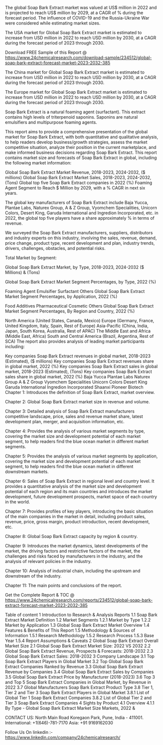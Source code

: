 The global Soap Bark Extract market was valued at US$ million in 2022 and is projected to reach US$ million by 2029, at a CAGR of % during the forecast period. The influence of COVID-19 and the Russia-Ukraine War were considered while estimating market sizes.

The USA market for Global  Soap Bark Extract market is estimated to increase from USD million in 2022 to reach USD million by 2030, at a CAGR during the forecast period of 2023 through 2030.

Download FREE Sample of this Report @ https://www.24chemicalresearch.com/download-sample/234512/global-soap-bark-extract-forecast-market-2023-2032-385

The China market for Global  Soap Bark Extract  market is estimated to increase from USD million in 2022 to reach USD million by 2030, at a CAGR during the forecast period of 2023 through 2030.

The Europe market for Global  Soap Bark Extract  market is estimated to increase from USD million in 2022 to reach USD million by 2030, at a CAGR during the forecast period of 2023 through 2030.

Soap Bark Extract is a natural foaming agent (surfactant). This extract contains high levels of triterpenoid saponins. Saponins are natural emulsifiers and multipurpose foaming agents.

This report aims to provide a comprehensive presentation of the global market for Soap Bark Extract, with both quantitative and qualitative analysis, to help readers develop business/growth strategies, assess the market competitive situation, analyze their position in the current marketplace, and make informed business decisions regarding Soap Bark Extract. This report contains market size and forecasts of Soap Bark Extract in global, including the following market information:

Global Soap Bark Extract Market Revenue, 2018-2023, 2024-2032, ($ millions)
Global Soap Bark Extract Market Sales, 2018-2023, 2024-2032, (Tons)
Global top five Soap Bark Extract companies in 2022 (%)
Foaming Agent Segment to Reach $ Million by 2029, with a % CAGR in next six years.

The global key manufacturers of Soap Bark Extract include Baja Yucca, Plantae Labs, Naturex Group, A & Z Group, Vyomchem Specialities, Unicorn Colors, Desert King, Garuda International and Ingredion Incorporated, etc. in 2022, the global top five players have a share approximately % in terms of revenue.

We surveyed the Soap Bark Extract manufacturers, suppliers, distributors and industry experts on this industry, involving the sales, revenue, demand, price change, product type, recent development and plan, industry trends, drivers, challenges, obstacles, and potential risks.

Total Market by Segment:

Global Soap Bark Extract Market, by Type, 2018-2023, 2024-2032 ($ Millions) & (Tons)

Global Soap Bark Extract Market Segment Percentages, by Type, 2022 (%)

Foaming Agent
Emulsifier
Surfactant
Others
Global Soap Bark Extract Market Segment Percentages, by Application, 2022 (%)

Food Additives
Pharmaceutical
Cosmetic
Others
Global Soap Bark Extract Market Segment Percentages, By Region and Country, 2022 (%)

North America (United States, Canada, Mexico)
Europe (Germany, France, United Kingdom, Italy, Spain, Rest of Europe)
Asia-Pacific (China, India, Japan, South Korea, Australia, Rest of APAC)
The Middle East and Africa (Middle East, Africa)
South and Central America (Brazil, Argentina, Rest of SCA)
The report also provides analysis of leading market participants including:

Key companies Soap Bark Extract revenues in global market, 2018-2023 (Estimated), ($ millions)
Key companies Soap Bark Extract revenues share in global market, 2022 (%)
Key companies Soap Bark Extract sales in global market, 2018-2023 (Estimated), (Tons)
Key companies Soap Bark Extract sales share in global market, 2022 (%)
Baja Yucca
Plantae Labs
Naturex Group
A & Z Group
Vyomchem Specialities
Unicorn Colors
Desert King
Garuda International
Ingredion Incorporated
Shaanxi Pioneer Biotech
Chapter 1: Introduces the definition of Soap Bark Extract, market overview.

Chapter 2: Global Soap Bark Extract market size in revenue and volume.

Chapter 3: Detailed analysis of Soap Bark Extract manufacturers competitive landscape, price, sales and revenue market share, latest development plan, merger, and acquisition information, etc.

Chapter 4: Provides the analysis of various market segments by type, covering the market size and development potential of each market segment, to help readers find the blue ocean market in different market segments.

Chapter 5: Provides the analysis of various market segments by application, covering the market size and development potential of each market segment, to help readers find the blue ocean market in different downstream markets.

Chapter 6: Sales of Soap Bark Extract in regional level and country level. It provides a quantitative analysis of the market size and development potential of each region and its main countries and introduces the market development, future development prospects, market space of each country in the world.

Chapter 7: Provides profiles of key players, introducing the basic situation of the main companies in the market in detail, including product sales, revenue, price, gross margin, product introduction, recent development, etc.

Chapter 8: Global Soap Bark Extract capacity by region & country.

Chapter 9: Introduces the market dynamics, latest developments of the market, the driving factors and restrictive factors of the market, the challenges and risks faced by manufacturers in the industry, and the analysis of relevant policies in the industry.

Chapter 10: Analysis of industrial chain, including the upstream and downstream of the industry.

Chapter 11: The main points and conclusions of the report.

Get the Complete Report & TOC @ https://www.24chemicalresearch.com/reports/234512/global-soap-bark-extract-forecast-market-2023-2032-385

Table of content
1 Introduction to Research & Analysis Reports
1.1 Soap Bark Extract Market Definition
1.2 Market Segments
1.2.1 Market by Type
1.2.2 Market by Application
1.3 Global Soap Bark Extract Market Overview
1.4 Features & Benefits of This Report
1.5 Methodology & Sources of Information
1.5.1 Research Methodology
1.5.2 Research Process
1.5.3 Base Year
1.5.4 Report Assumptions & Caveats
2 Global Soap Bark Extract Overall Market Size
2.1 Global Soap Bark Extract Market Size: 2022 VS 2032
2.2 Global Soap Bark Extract Revenue, Prospects & Forecasts: 2018-2032
2.3 Global Soap Bark Extract Sales: 2018-2032
3 Company Landscape
3.1 Top Soap Bark Extract Players in Global Market
3.2 Top Global Soap Bark Extract Companies Ranked by Revenue
3.3 Global Soap Bark Extract Revenue by Companies
3.4 Global Soap Bark Extract Sales by Companies
3.5 Global Soap Bark Extract Price by Manufacturer (2018-2023)
3.6 Top 3 and Top 5 Soap Bark Extract Companies in Global Market, by Revenue in 2022
3.7 Global Manufacturers Soap Bark Extract Product Type
3.8 Tier 1, Tier 2 and Tier 3 Soap Bark Extract Players in Global Market
3.8.1 List of Global Tier 1 Soap Bark Extract Companies
3.8.2 List of Global Tier 2 and Tier 3 Soap Bark Extract Companies
4 Sights by Product
4.1 Overview
4.1.1 By Type - Global Soap Bark Extract Market Size Markets, 2022 &

CONTACT US:
North Main Road Koregaon Park, Pune, India - 411001.
International: +1(646)-781-7170
Asia: +91 9169162030

Follow Us On linkedin :- https://www.linkedin.com/company/24chemicalresearch/
